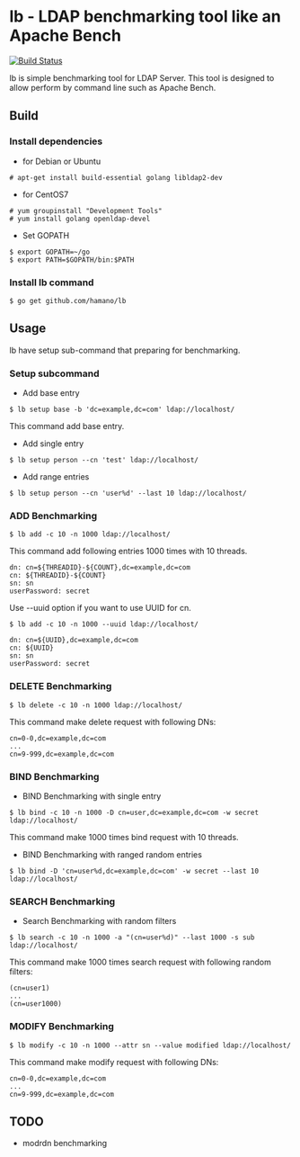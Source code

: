 lb - LDAP benchmarking tool like an Apache Bench
================================================

[![Build Status](https://travis-ci.org/hamano/lb.svg?branch=master)](https://travis-ci.org/hamano/lb)

lb is simple benchmarking tool for LDAP Server.
This tool is designed to allow perform by command line such as Apache Bench.

## Build

### Install dependencies

* for Debian or Ubuntu
~~~
# apt-get install build-essential golang libldap2-dev
~~~

* for CentOS7
~~~
# yum groupinstall "Development Tools"
# yum install golang openldap-devel
~~~

* Set GOPATH
~~~
$ export GOPATH=~/go
$ export PATH=$GOPATH/bin:$PATH
~~~

### Install lb command
~~~
$ go get github.com/hamano/lb
~~~

## Usage

lb have setup sub-command that preparing for benchmarking.

### Setup subcommand

* Add base entry
~~~
$ lb setup base -b 'dc=example,dc=com' ldap://localhost/
~~~
This command add base entry.

* Add single entry
~~~
$ lb setup person --cn 'test' ldap://localhost/
~~~

* Add range entries
~~~
$ lb setup person --cn 'user%d' --last 10 ldap://localhost/
~~~

### ADD Benchmarking

~~~
$ lb add -c 10 -n 1000 ldap://localhost/
~~~

This command add following entries 1000 times with 10 threads.

~~~
dn: cn=${THREADID}-${COUNT},dc=example,dc=com
cn: ${THREADID}-${COUNT}
sn: sn
userPassword: secret
~~~

Use --uuid option if you want to use UUID for cn.
~~~
$ lb add -c 10 -n 1000 --uuid ldap://localhost/
~~~

~~~
dn: cn=${UUID},dc=example,dc=com
cn: ${UUID}
sn: sn
userPassword: secret
~~~

### DELETE Benchmarking

~~~
$ lb delete -c 10 -n 1000 ldap://localhost/
~~~

This command make delete request with following DNs:

~~~
cn=0-0,dc=example,dc=com
...
cn=9-999,dc=example,dc=com
~~~

### BIND Benchmarking

* BIND Benchmarking with single entry

~~~
$ lb bind -c 10 -n 1000 -D cn=user,dc=example,dc=com -w secret ldap://localhost/
~~~
This command make 1000 times bind request with 10 threads.

* BIND Benchmarking with ranged random entries
~~~
$ lb bind -D 'cn=user%d,dc=example,dc=com' -w secret --last 10 ldap://localhost/
~~~

### SEARCH Benchmarking

* Search Benchmarking with random filters
~~~
$ lb search -c 10 -n 1000 -a "(cn=user%d)" --last 1000 -s sub ldap://localhost/
~~~
This command make 1000 times search request with following random filters:

~~~
(cn=user1)
...
(cn=user1000)
~~~

### MODIFY Benchmarking

~~~
$ lb modify -c 10 -n 1000 --attr sn --value modified ldap://localhost/
~~~

This command make modify request with following DNs:

~~~
cn=0-0,dc=example,dc=com
...
cn=9-999,dc=example,dc=com
~~~

## TODO
* modrdn benchmarking
